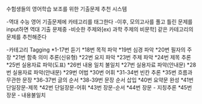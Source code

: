 수험생들의 영어학습 보조를 위한 기출문제 추천 시스템

-역대 수능 영어 기출문제에 카테고리를 태그한다
-이후, 모의고사를 풀고 틀린 문제를 input하면 역대 기출 문제중
-비슷한 주제와[ex) 과학 주제의 비문학] 같은 카테고리의 문제를 추천해준다

-카테고리 Tagging
*1-17번 듣기
*18번 목적 파악
*19번 심경 파악
*20번 필자의 주장
*21번 함축 의미 추론(신유형)
*22번 요지 파악
*23번 주제 파악
*24번 제목 추론
*25번 실용자료 파악(도표)
*26번 내용 일치 불일치
*27번 실용자료 파악(안내문)
*28번 실용자료 파악(안내문)
*29번 어법
*30번 어휘
*31-34번 빈칸 추론
*35번 흐름과 무관한 문장 
*36-37번 글의 순서
*38-39번 문장 순서 삽입
*40번 요약문 완성
*41번 단일장문-제목
*42번 단일장문-어휘
*43번 장문-순서
*44번 장문 - 지칭추론
*45번 장문 - 내용불일치


